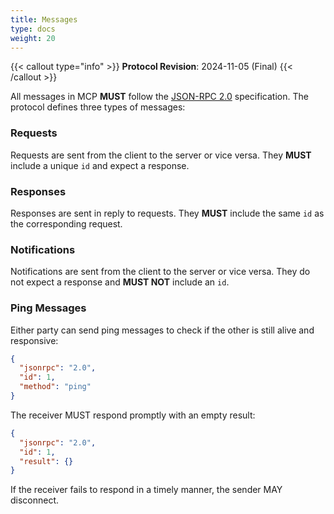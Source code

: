 ```yaml
---
title: Messages
type: docs
weight: 20
---
```

{{< callout type="info" >}}
**Protocol Revision**: 2024-11-05 (Final)
{{< /callout >}}

All messages in MCP **MUST** follow the [JSON-RPC 2.0](https://www.jsonrpc.org/specification) specification. The protocol defines three types of messages:

### Requests

Requests are sent from the client to the server or vice versa. They **MUST** include a unique `id` and expect a response.

### Responses

Responses are sent in reply to requests. They **MUST** include the same `id` as the corresponding request.

### Notifications

Notifications are sent from the client to the server or vice versa. They do not expect a response and **MUST NOT** include an `id`.

### Ping Messages

Either party can send ping messages to check if the other is still alive and responsive:

```json
{
  "jsonrpc": "2.0",
  "id": 1,
  "method": "ping"
}
```

The receiver MUST respond promptly with an empty result:

```json
{
  "jsonrpc": "2.0",
  "id": 1,
  "result": {}
}
```

If the receiver fails to respond in a timely manner, the sender MAY disconnect.
